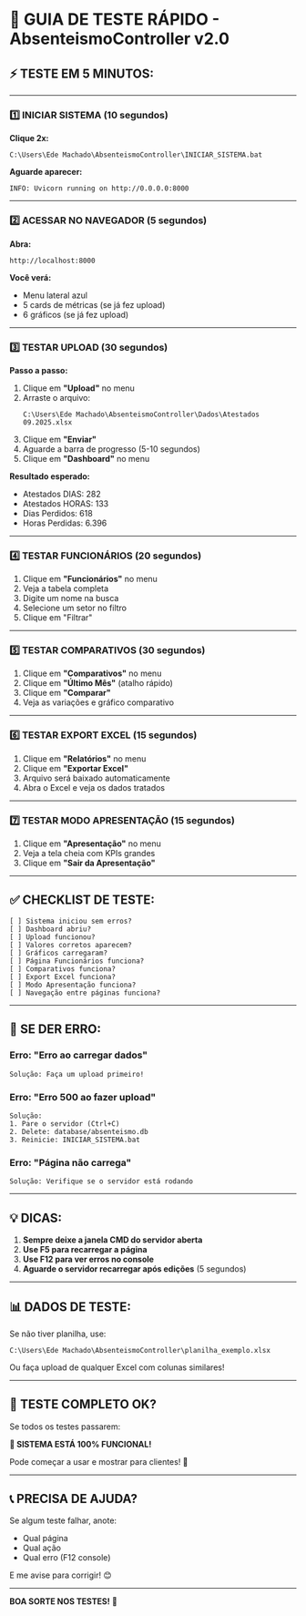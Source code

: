 # 🚀 GUIA DE TESTE RÁPIDO - AbsenteismoController v2.0

## ⚡ TESTE EM 5 MINUTOS:

---

### **1️⃣ INICIAR SISTEMA (10 segundos)**

**Clique 2x:**
```
C:\Users\Ede Machado\AbsenteismoController\INICIAR_SISTEMA.bat
```

**Aguarde aparecer:**
```
INFO: Uvicorn running on http://0.0.0.0:8000
```

---

### **2️⃣ ACESSAR NO NAVEGADOR (5 segundos)**

**Abra:**
```
http://localhost:8000
```

**Você verá:**
- Menu lateral azul
- 5 cards de métricas (se já fez upload)
- 6 gráficos (se já fez upload)

---

### **3️⃣ TESTAR UPLOAD (30 segundos)**

**Passo a passo:**
1. Clique em **"Upload"** no menu
2. Arraste o arquivo:
   ```
   C:\Users\Ede Machado\AbsenteismoController\Dados\Atestados 09.2025.xlsx
   ```
3. Clique em **"Enviar"**
4. Aguarde a barra de progresso (5-10 segundos)
5. Clique em **"Dashboard"** no menu

**Resultado esperado:**
- Atestados DIAS: 282
- Atestados HORAS: 133
- Dias Perdidos: 618
- Horas Perdidas: 6.396

---

### **4️⃣ TESTAR FUNCIONÁRIOS (20 segundos)**

1. Clique em **"Funcionários"** no menu
2. Veja a tabela completa
3. Digite um nome na busca
4. Selecione um setor no filtro
5. Clique em "Filtrar"

---

### **5️⃣ TESTAR COMPARATIVOS (30 segundos)**

1. Clique em **"Comparativos"** no menu
2. Clique em **"Último Mês"** (atalho rápido)
3. Clique em **"Comparar"**
4. Veja as variações e gráfico comparativo

---

### **6️⃣ TESTAR EXPORT EXCEL (15 segundos)**

1. Clique em **"Relatórios"** no menu
2. Clique em **"Exportar Excel"**
3. Arquivo será baixado automaticamente
4. Abra o Excel e veja os dados tratados

---

### **7️⃣ TESTAR MODO APRESENTAÇÃO (15 segundos)**

1. Clique em **"Apresentação"** no menu
2. Veja a tela cheia com KPIs grandes
3. Clique em **"Sair da Apresentação"**

---

## ✅ CHECKLIST DE TESTE:

```
[ ] Sistema iniciou sem erros?
[ ] Dashboard abriu?
[ ] Upload funcionou?
[ ] Valores corretos aparecem?
[ ] Gráficos carregaram?
[ ] Página Funcionários funciona?
[ ] Comparativos funciona?
[ ] Export Excel funciona?
[ ] Modo Apresentação funciona?
[ ] Navegação entre páginas funciona?
```

---

## 🔴 SE DER ERRO:

### **Erro: "Erro ao carregar dados"**
```
Solução: Faça um upload primeiro!
```

### **Erro: "Erro 500 ao fazer upload"**
```
Solução: 
1. Pare o servidor (Ctrl+C)
2. Delete: database/absenteismo.db
3. Reinicie: INICIAR_SISTEMA.bat
```

### **Erro: "Página não carrega"**
```
Solução: Verifique se o servidor está rodando
```

---

## 💡 DICAS:

1. **Sempre deixe a janela CMD do servidor aberta**
2. **Use F5 para recarregar a página**
3. **Use F12 para ver erros no console**
4. **Aguarde o servidor recarregar após edições** (5 segundos)

---

## 📊 DADOS DE TESTE:

Se não tiver planilha, use:
```
C:\Users\Ede Machado\AbsenteismoController\planilha_exemplo.xlsx
```

Ou faça upload de qualquer Excel com colunas similares!

---

## 🎯 TESTE COMPLETO OK?

Se todos os testes passarem:

**🎊 SISTEMA ESTÁ 100% FUNCIONAL!**

Pode começar a usar e mostrar para clientes! 💪

---

## 📞 PRECISA DE AJUDA?

Se algum teste falhar, anote:
- Qual página
- Qual ação
- Qual erro (F12 console)

E me avise para corrigir! 😊

---

**BOA SORTE NOS TESTES!** 🚀

